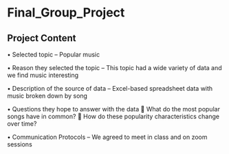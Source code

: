 # Final_Group_Project

## Project Content

•	Selected topic – Popular music

•	Reason they selected the topic – This topic had a wide variety of data and we find music interesting

•	Description of the source of data – Excel-based spreadsheet data with music broken down by song

•	Questions they hope to answer with the data
  	What do the most popular songs have in common?
  	How do these popularity characteristics change over time?
  
•	Communication Protocols – We agreed to meet in class and on zoom sessions
